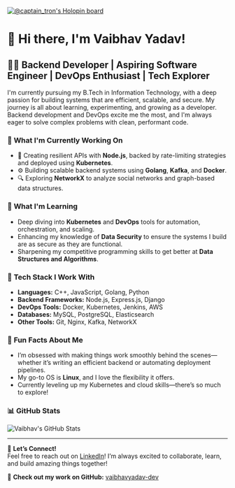 [![@captain_tron's Holopin board](https://holopin.me/captain_tron)](https://holopin.io/@captain_tron)
# 👋 Hi there, I'm Vaibhav Yadav!

## 🧑‍💻 Backend Developer | Aspiring Software Engineer | DevOps Enthusiast | Tech Explorer
I'm currently pursuing my B.Tech in Information Technology, with a deep passion for building systems that are efficient, scalable, and secure. My journey is all about learning, experimenting, and growing as a developer. Backend development and DevOps excite me the most, and I'm always eager to solve complex problems with clean, performant code.

### 🔭 **What I'm Currently Working On**
- 🚀 Creating resilient APIs with **Node.js**, backed by rate-limiting strategies and deployed using **Kubernetes**.
- ⚙️ Building scalable backend systems using **Golang**, **Kafka**, and **Docker**.
- 🔍 Exploring **NetworkX** to analyze social networks and graph-based data structures.

### 🌱 **What I'm Learning**
- Deep diving into **Kubernetes** and **DevOps** tools for automation, orchestration, and scaling.
- Enhancing my knowledge of **Data Security** to ensure the systems I build are as secure as they are functional.
- Sharpening my competitive programming skills to get better at **Data Structures and Algorithms**.

### 🔧 **Tech Stack I Work With**
- **Languages:** C++, JavaScript, Golang, Python  
- **Backend Frameworks:** Node.js, Express.js, Django  
- **DevOps Tools:** Docker, Kubernetes, Jenkins, AWS  
- **Databases:** MySQL, PostgreSQL, Elasticsearch  
- **Other Tools:** Git, Nginx, Kafka, NetworkX

### 🤔 **Fun Facts About Me**
- I’m obsessed with making things work smoothly behind the scenes—whether it’s writing an efficient backend or automating deployment pipelines.
- My go-to OS is **Linux**, and I love the flexibility it offers.
- Currently leveling up my Kubernetes and cloud skills—there’s so much to explore!

### 📊 **GitHub Stats**
![Vaibhav's GitHub Stats](https://github-readme-stats.vercel.app/api?username=vaibhavyadav-dev&show_icons=true&theme=radical)

---

💬 **Let’s Connect!**  
Feel free to reach out on [LinkedIn](https://www.linkedin.com/in/vaibhav-yadav-4397351b9)! I’m always excited to collaborate, learn, and build amazing things together!

🚀 **Check out my work on GitHub:** [vaibhavyadav-dev](https://github.com/vaibhavyadav-dev)

